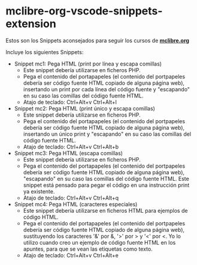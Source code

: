 # mclibre-org-vscode-snippets-extension

Estos son los Snippets aconsejados para seguir los cursos de [**mclibre.org**](http://www.mclibre.org/)

Incluye los siguientes Snippets:

- Snippet mc1: Pega HTML (print por línea y escapa comillas)
    - Este snippet debería utilizarse en ficheros PHP.
    - Pega el contenido del portapapeles (el contenido del portpapeles debería ser código fuente HTML copiado de alguna página web), insertando un print por cada línea del código fuente y "escapando" en su caso las comillas del código fuente HTML.
    - Atajo de teclado: Ctrl+Alt+v Ctrl+Alt+l
- Snippet mc2: Pega HTML (print único y escapa comillas)
    - Este snippet debería utilizarse en ficheros PHP.
    - Pega el contenido del portapapeles (el contenido del portpapeles debería ser código fuente HTML copiado de alguna página web), insertando un único print y "escapando" en su caso las comillas del código fuente HTML.
    - Atajo de teclado: Ctrl+Alt+v Ctrl+Alt+b
- Snippet mc3: Pega HTML (escapa comillas)
    - Este snippet debería utilizarse en ficheros PHP.
    - Pega el contenido del portapapeles (el contenido del portpapeles debería ser código fuente HTML copiado de alguna página web), "escapando" en su caso las comillas del código fuente HTML. Este snippet está pensado para pegar el código en una instrucción print ya existente.
    - Atajo de teclado: Ctrl+Alt+v Ctrl+Alt+q
- Snippet mc4: Pega HTML (caracteres especiales)
    - Este snippet debería utilizarse en ficheros HTML para ejemplos de código HTML.
    - Pega el contenido del portapapeles (el contenido del portpapeles debería ser código fuente HTML copiado de alguna página web), sustituyendo los caracteres '&' por &amp;, '>' por &gt; y '<' por &lt;. Yo lo utilizo cuando creo un ejemplo de código fuente HTML en los apuntes, para que se vean las etiquetas como texto.
    - Atajo de teclado: Ctrl+Alt+v Ctrl+Alt+e
